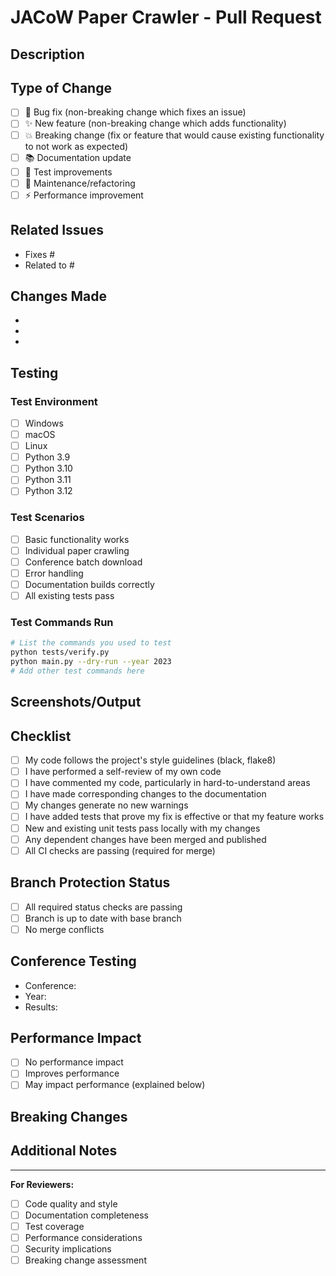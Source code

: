 # JACoW Paper Crawler - Pull Request

## Description
<!-- Provide a clear and concise description of your changes -->

## Type of Change
<!-- Mark with an "x" all that apply -->
- [ ] 🐛 Bug fix (non-breaking change which fixes an issue)
- [ ] ✨ New feature (non-breaking change which adds functionality)
- [ ] 💥 Breaking change (fix or feature that would cause existing functionality to not work as expected)
- [ ] 📚 Documentation update
- [ ] 🧪 Test improvements
- [ ] 🔧 Maintenance/refactoring
- [ ] ⚡ Performance improvement

## Related Issues
<!-- Link to related issues, e.g., "Fixes #123" or "Addresses #456" -->
- Fixes #
- Related to #

## Changes Made
<!-- List the specific changes made in this PR -->
- 
- 
- 

## Testing
<!-- Describe how you tested your changes -->

### Test Environment
- [ ] Windows
- [ ] macOS  
- [ ] Linux
- [ ] Python 3.9
- [ ] Python 3.10
- [ ] Python 3.11
- [ ] Python 3.12

### Test Scenarios
<!-- Describe what you tested -->
- [ ] Basic functionality works
- [ ] Individual paper crawling
- [ ] Conference batch download
- [ ] Error handling
- [ ] Documentation builds correctly
- [ ] All existing tests pass

### Test Commands Run
```bash
# List the commands you used to test
python tests/verify.py
python main.py --dry-run --year 2023
# Add other test commands here
```

## Screenshots/Output
<!-- If applicable, add screenshots or example output -->

## Checklist
<!-- Mark with an "x" all that apply -->
- [ ] My code follows the project's style guidelines (black, flake8)
- [ ] I have performed a self-review of my own code
- [ ] I have commented my code, particularly in hard-to-understand areas
- [ ] I have made corresponding changes to the documentation
- [ ] My changes generate no new warnings
- [ ] I have added tests that prove my fix is effective or that my feature works
- [ ] New and existing unit tests pass locally with my changes
- [ ] Any dependent changes have been merged and published
- [ ] All CI checks are passing (required for merge)

## Branch Protection Status
<!-- These will be automatically checked by GitHub -->
- [ ] All required status checks are passing
- [ ] Branch is up to date with base branch
- [ ] No merge conflicts

## Conference Testing
<!-- If applicable, specify which conferences/years you tested -->
- Conference: 
- Year: 
- Results: 

## Performance Impact
<!-- If applicable, describe any performance implications -->
- [ ] No performance impact
- [ ] Improves performance
- [ ] May impact performance (explained below)

## Breaking Changes
<!-- If this is a breaking change, describe what breaks and how to migrate -->

## Additional Notes
<!-- Add any additional notes for reviewers -->

---
**For Reviewers:**
- [ ] Code quality and style
- [ ] Documentation completeness
- [ ] Test coverage
- [ ] Performance considerations
- [ ] Security implications
- [ ] Breaking change assessment
